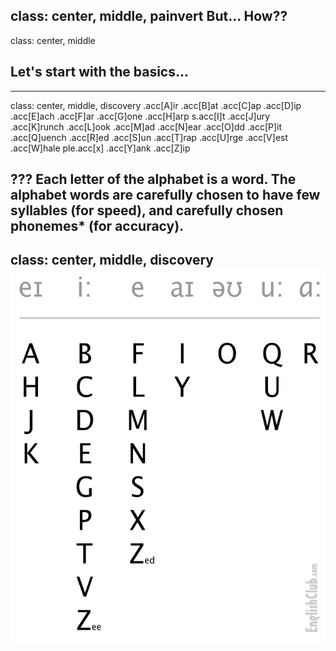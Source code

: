 class: center, middle, painvert
But... How??
---
class: center, middle
## Let's start with the basics...

---
class: center, middle, discovery
.acc[A]ir
.acc[B]at
.acc[C]ap
.acc[D]ip
.acc[E]ach
.acc[F]ar
.acc[G]one
.acc[H]arp
s.acc[I]t
.acc[J]ury
.acc[K]runch
.acc[L]ook
.acc[M]ad
.acc[N]ear
.acc[O]dd
.acc[P]it
.acc[Q]uench
.acc[R]ed
.acc[S]un
.acc[T]rap
.acc[U]rge
.acc[V]est
.acc[W]hale
ple.acc[x]
.acc[Y]ank
.acc[Z]ip

???
Each letter of the alphabet is a word. The alphabet words are carefully chosen to have few syllables (for speed), and carefully chosen phonemes* (for accuracy).
---
class: center, middle, discovery
<img src="images/alphabet_sounds.png" height="600" alt="alphabet sounds">
---
